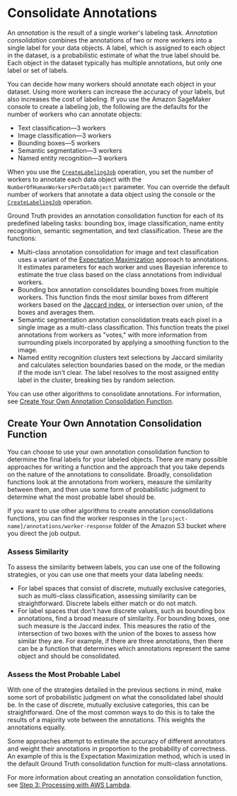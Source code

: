 # Consolidate Annotations<a name="sms-annotation-consolidation"></a>

An *annotation* is the result of a single worker's labeling task\. *Annotation consolidation* combines the annotations of two or more workers into a single label for your data objects\. A label, which is assigned to each object in the dataset, is a probabilistic estimate of what the true label should be\. Each object in the dataset typically has multiple annotations, but only one label or set of labels\.

You can decide how many workers should annotate each object in your dataset\. Using more workers can increase the accuracy of your labels, but also increases the cost of labeling\. If you use the Amazon SageMaker console to create a labeling job, the following are the defaults for the number of workers who can annotate objects: 
+ Text classification—3 workers
+ Image classification—3 workers
+ Bounding boxes—5 workers
+ Semantic segmentation—3 workers
+ Named entity recognition—3 workers

When you use the [ `CreateLabelingJob`](https://docs.aws.amazon.com/sagemaker/latest/APIReference/API_CreateLabelingJob.html) operation, you set the number of workers to annotate each data object with the `NumberOfHumanWorkersPerDataObject` parameter\. You can override the default number of workers that annotate a data object using the console or the [ `CreateLabelingJob`](https://docs.aws.amazon.com/sagemaker/latest/APIReference/API_CreateLabelingJob.html) operation\.

Ground Truth provides an annotation consolidation function for each of its predefined labeling tasks: bounding box, image classification, name entity recognition, semantic segmentation, and text classification\. These are the functions:
+ Multi\-class annotation consolidation for image and text classification uses a variant of the [Expectation Maximization](https://en.wikipedia.org/wiki/Expectation-maximization_algorithm) approach to annotations\. It estimates parameters for each worker and uses Bayesian inference to estimate the true class based on the class annotations from individual workers\. 
+ Bounding box annotation consolidates bounding boxes from multiple workers\. This function finds the most similar boxes from different workers based on the [Jaccard index](https://en.wikipedia.org/wiki/Jaccard_index), or intersection over union, of the boxes and averages them\. 
+ Semantic segmentation annotation consolidation treats each pixel in a single image as a multi\-class classification\. This function treats the pixel annotations from workers as "votes," with more information from surrounding pixels incorporated by applying a smoothing function to the image\.
+ Named entity recognition clusters text selections by Jaccard similarity and calculates selection boundaries based on the mode, or the median if the mode isn't clear\. The label resolves to the most assigned entity label in the cluster, breaking ties by random selection\.

You can use other algorithms to consolidate annotations\. For information, see [Create Your Own Annotation Consolidation Function](#consolidation-lambda)\. 

## Create Your Own Annotation Consolidation Function<a name="consolidation-lambda"></a>

You can choose to use your own annotation consolidation function to determine the final labels for your labeled objects\. There are many possible approaches for writing a function and the approach that you take depends on the nature of the annotations to consolidate\. Broadly, consolidation functions look at the annotations from workers, measure the similarity between them, and then use some form of probabilistic judgment to determine what the most probable label should be\.

If you want to use other algorithms to create annotation consolidations functions, you can find the worker responses in the `[project-name]/annotations/worker-response` folder of the Amazon S3 bucket where you direct the job output\.

### Assess Similarity<a name="consolidation-assessing"></a>

To assess the similarity between labels, you can use one of the following strategies, or you can use one that meets your data labeling needs:
+ For label spaces that consist of discrete, mutually exclusive categories, such as multi\-class classification, assessing similarity can be straightforward\. Discrete labels either match or do not match\. 
+ For label spaces that don't have discrete values, such as bounding box annotations, find a broad measure of similarity\. For bounding boxes, one such measure is the Jaccard index\. This measures the ratio of the intersection of two boxes with the union of the boxes to assess how similar they are\. For example, if there are three annotations, then there can be a function that determines which annotations represent the same object and should be consolidated\.

### Assess the Most Probable Label<a name="consolidation-probable-label"></a>

With one of the strategies detailed in the previous sections in mind, make some sort of probabilistic judgment on what the consolidated label should be\. In the case of discrete, mutually exclusive categories, this can be straightforward\. One of the most common ways to do this is to take the results of a majority vote between the annotations\. This weights the annotations equally\. 

Some approaches attempt to estimate the accuracy of different annotators and weight their annotations in proportion to the probability of correctness\. An example of this is the Expectation Maximization method, which is used in the default Ground Truth consolidation function for multi\-class annotations\. 

For more information about creating an annotation consolidation function, see [Step 3: Processing with AWS Lambda](sms-custom-templates-step3.md)\.